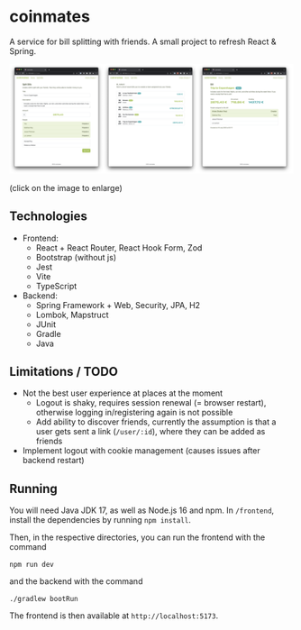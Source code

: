 # coinmates

A service for bill splitting with friends. A small project to refresh React & Spring.

![Screenshots](images/screenshots.png)

(click on the image to enlarge)

## Technologies

- Frontend:
  - React + React Router, React Hook Form, Zod
  - Bootstrap (without js)
  - Jest
  - Vite
  - TypeScript
- Backend:
  - Spring Framework + Web, Security, JPA, H2
  - Lombok, Mapstruct
  - JUnit
  - Gradle
  - Java

## Limitations / TODO

- Not the best user experience at places at the moment
  - Logout is shaky, requires session renewal (= browser restart), otherwise logging in/registering again is not possible
  - Add ability to discover friends, currently the assumption is that a user gets sent a link (`/user/:id`), where they can be added as friends
- Implement logout with cookie management (causes issues after backend restart)

## Running

You will need Java JDK 17, as well as Node.js 16 and npm.
In `/frontend`, install the dependencies by running `npm install`.

Then, in the respective directories, you can run the frontend with the command

```
npm run dev
```

and the backend with the command

```
./gradlew bootRun
```

The frontend is then available at `http://localhost:5173`.
